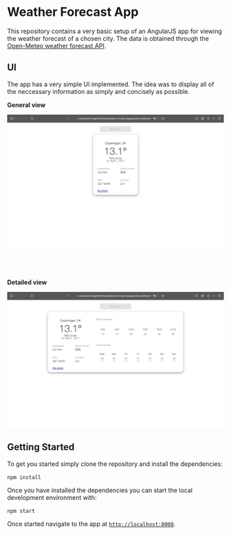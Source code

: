 # Weather Forecast App

This repository contains a very basic setup of an AngularJS app for viewing the weather forecast of a chosen city. The data is obtained through the [Open-Meteo weather forecast API](https://open-meteo.com/en/docs).

## UI

The app has a very simple UI implemented. The idea was to display all of the neccessary information as simply and concisely as possible.

**General view**

<kbd>
  <img src="images/general.png" alt="General View">
</kbd>

<br><br>

**Detailed view**

<kbd>
  <img src="images/details.png" alt="General View">
</kbd>

## Getting Started

To get you started simply clone the repository and install the dependencies:

```
npm install
```

Once you have installed the dependencies you can start the local development environment with: 

```
npm start
```


Once started navigate to the app at [`http://localhost:8000`](http://localhost:8000).

